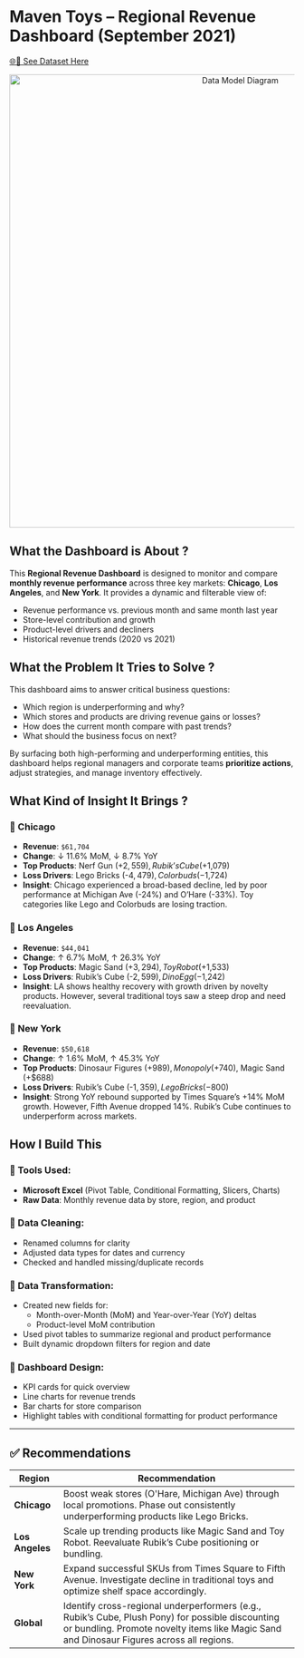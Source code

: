 # Maven Toys – Regional Revenue Dashboard (September 2021)

[🌐🔗 See Dataset Here](./MavenToys_Excel_Sales.xlsx) 

<p align="center">
  <img src="https://github.com/user-attachments/assets/18146678-5fee-4d9f-9498-2fa432712c85" alt="Data Model Diagram" width="800">
</p>


## What the Dashboard is About ?

This **Regional Revenue Dashboard** is designed to monitor and compare **monthly revenue performance** across three key markets: **Chicago**, **Los Angeles**, and **New York**. It provides a dynamic and filterable view of:

- Revenue performance vs. previous month and same month last year
- Store-level contribution and growth
- Product-level drivers and decliners
- Historical revenue trends (2020 vs 2021)



## What the Problem It Tries to Solve ?

This dashboard aims to answer critical business questions:

- Which region is underperforming and why?
- Which stores and products are driving revenue gains or losses?
- How does the current month compare with past trends?
- What should the business focus on next?

By surfacing both high-performing and underperforming entities, this dashboard helps regional managers and corporate teams **prioritize actions**, adjust strategies, and manage inventory effectively.



## What Kind of Insight It Brings ?

### 🔹 Chicago
- **Revenue**: `$61,704`  
- **Change**: ↓ 11.6% MoM, ↓ 8.7% YoY  
- **Top Products**: Nerf Gun (+$2,559), Rubik’s Cube (+$1,079)  
- **Loss Drivers**: Lego Bricks (-$4,479), Colorbuds (-$1,724)  
- **Insight**: Chicago experienced a broad-based decline, led by poor performance at Michigan Ave (-24%) and O’Hare (-33%). Toy categories like Lego and Colorbuds are losing traction.

### 🔹 Los Angeles
- **Revenue**: `$44,041`  
- **Change**: ↑ 6.7% MoM, ↑ 26.3% YoY  
- **Top Products**: Magic Sand (+$3,294), Toy Robot (+$1,533)  
- **Loss Drivers**: Rubik’s Cube (-$2,599), Dino Egg (-$1,242)  
- **Insight**: LA shows healthy recovery with growth driven by novelty products. However, several traditional toys saw a steep drop and need reevaluation.

### 🔹 New York
- **Revenue**: `$50,618`  
- **Change**: ↑ 1.6% MoM, ↑ 45.3% YoY  
- **Top Products**: Dinosaur Figures (+$989), Monopoly (+$740), Magic Sand (+$688)  
- **Loss Drivers**: Rubik’s Cube (-$1,359), Lego Bricks (-$800)  
- **Insight**: Strong YoY rebound supported by Times Square’s +14% MoM growth. However, Fifth Avenue dropped 14%. Rubik’s Cube continues to underperform across markets.



## How I Build This

### 🔸 Tools Used:
- **Microsoft Excel** (Pivot Table, Conditional Formatting, Slicers, Charts)
- **Raw Data**: Monthly revenue data by store, region, and product

### 🔸 Data Cleaning:
- Renamed columns for clarity
- Adjusted data types for dates and currency
- Checked and handled missing/duplicate records

### 🔸 Data Transformation:
- Created new fields for:
  - Month-over-Month (MoM) and Year-over-Year (YoY) deltas
  - Product-level MoM contribution
- Used pivot tables to summarize regional and product performance
- Built dynamic dropdown filters for region and date

### 🔸 Dashboard Design:
- KPI cards for quick overview
- Line charts for revenue trends
- Bar charts for store comparison
- Highlight tables with conditional formatting for product performance

---

## ✅ Recommendations

| Region     | Recommendation |
|------------|----------------|
| **Chicago** | Boost weak stores (O'Hare, Michigan Ave) through local promotions. Phase out consistently underperforming products like Lego Bricks. |
| **Los Angeles** | Scale up trending products like Magic Sand and Toy Robot. Reevaluate Rubik’s Cube positioning or bundling. |
| **New York** | Expand successful SKUs from Times Square to Fifth Avenue. Investigate decline in traditional toys and optimize shelf space accordingly. |
| **Global** | Identify cross-regional underperformers (e.g., Rubik’s Cube, Plush Pony) for possible discounting or bundling. Promote novelty items like Magic Sand and Dinosaur Figures across all regions. |



